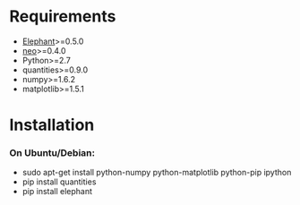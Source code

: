 
# Requirements
- [Elephant](https://github.com/NeuralEnsemble/elephant)>=0.5.0
- [neo](https://github.com/NeuralEnsemble/python-neo)>=0.4.0
- Python>=2.7
- quantities>=0.9.0
- numpy>=1.6.2
- matplotlib>=1.5.1


# Installation
### On Ubuntu/Debian:
- sudo apt-get install python-numpy python-matplotlib python-pip ipython
- pip install quantities
- pip install elephant


